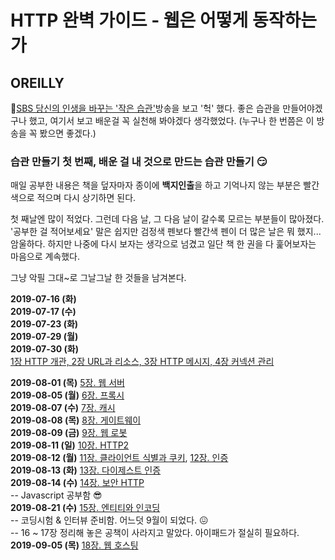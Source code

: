 # HTTP 완벽 가이드 - 웹은 어떻게 동작하는가
## OREILLY

:clap:[SBS 당신의 인생을 바꾸는 '작은 습관'](https://programs.sbs.co.kr/culture/sbsspecial/vod/53591/22000336510)방송을 보고 '헉' 했다.
좋은 습관을 만들어야겠구나 했고, 여기서 보고 배운걸 꼭 실천해 봐야겠다 생각했었다. (누구나 한 번쯤은 이 방송을 꼭 봤으면 좋겠다.)<br>

### 습관 만들기 첫 번째, 배운 걸 내 것으로 만드는 습관 만들기 :smirk:

매일 공부한 내용은 책을 덮자마자 종이에 **백지인출**을 하고 기억나지 않는 부분은 빨간색으로 적으며 다시 상기하면 된다.

첫 째날엔 많이 적었다. 그런데 다음 날, 그 다음 날이 갈수록 모르는 부분들이 많아졌다. '공부한 걸 적어보세요' 말은 쉽지만 검정색 펜보다 빨간색 펜이 더 많은 날은 뭐 했지... 암울하다.
하지만 나중에 다시 보자는 생각으로 넘겼고 일단 책 한 권을 다 훑어보자는 마음으로 계속했다.

그냥 악필 그대~로 그날그날 한 것들을 남겨본다.

**2019-07-16 (화)** <br>
**2019-07-17 (수)** <br>
**2019-07-23 (화)** <br>
**2019-07-29 (월)** <br>
**2019-07-30 (화)** <br>
[1장 HTTP 개관, 2장 URL과 리소스, 3장 HTTP 메시지, 4장 커넥션 관리](./HTTPBasic.md)

**2019-08-01 (목)** [5장. 웹 서버](./05_WebServer.md)<br>
**2019-08-05 (월)** [6장. 프록시](./06_Proxy.md)<br>
**2019-08-07 (수)** [7장. 캐시](./07_Cache.md)<br>
**2019-08-08 (목)** [8장. 게이트웨이](./08_Gateway.md)<br>
**2019-08-09 (금)** [9장. 웹 로봇](./09_WebRobot.md)<br>
**2019-08-11 (일)** [10장. HTTP2](./10_HTTP2.md)<br>
**2019-08-12 (월)** [11장. 클라이언트 식별과 쿠키](./11_Cookie.md), [12장. 인증](./12_Auth.md)<br>
**2019-08-13 (화)** [13장. 다이제스트 인증](./13_DigestAuth.md)<br>
**2019-08-14 (수)** [14장. 보안 HTTP](./14_HTTPS.md)<br>
-- Javascript 공부함 :sunglasses: <br>
**2019-08-21 (수)** [15장. 엔티티와 인코딩](./15_EntityEncoding.md)<br>
-- 코딩시험 & 인터뷰 준비함. 어느덧 9월이 되었다. :confounded: <br>
-- 16 ~ 17장 정리해 놓은 공책이 사라지고 말았다. 아이패드가 절실히 필요하다. <br>
**2019-09-05 (목)** [18장. 웹 호스팅](./18_WebHosting.md)<br>


